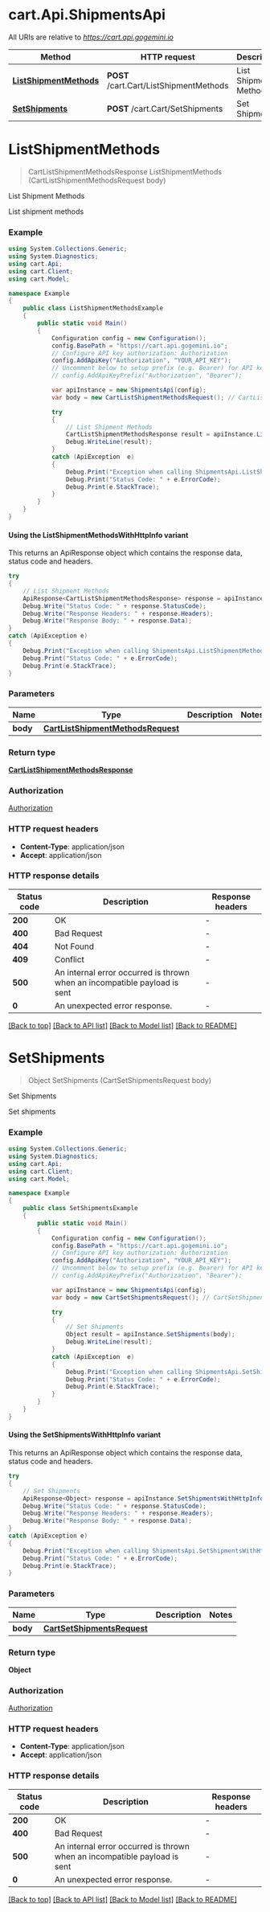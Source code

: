 # cart.Api.ShipmentsApi

All URIs are relative to *https://cart.api.gogemini.io*

| Method | HTTP request | Description |
|--------|--------------|-------------|
| [**ListShipmentMethods**](ShipmentsApi.md#listshipmentmethods) | **POST** /cart.Cart/ListShipmentMethods | List Shipment Methods |
| [**SetShipments**](ShipmentsApi.md#setshipments) | **POST** /cart.Cart/SetShipments | Set Shipments |

<a id="listshipmentmethods"></a>
# **ListShipmentMethods**
> CartListShipmentMethodsResponse ListShipmentMethods (CartListShipmentMethodsRequest body)

List Shipment Methods

List shipment methods

### Example
```csharp
using System.Collections.Generic;
using System.Diagnostics;
using cart.Api;
using cart.Client;
using cart.Model;

namespace Example
{
    public class ListShipmentMethodsExample
    {
        public static void Main()
        {
            Configuration config = new Configuration();
            config.BasePath = "https://cart.api.gogemini.io";
            // Configure API key authorization: Authorization
            config.AddApiKey("Authorization", "YOUR_API_KEY");
            // Uncomment below to setup prefix (e.g. Bearer) for API key, if needed
            // config.AddApiKeyPrefix("Authorization", "Bearer");

            var apiInstance = new ShipmentsApi(config);
            var body = new CartListShipmentMethodsRequest(); // CartListShipmentMethodsRequest | 

            try
            {
                // List Shipment Methods
                CartListShipmentMethodsResponse result = apiInstance.ListShipmentMethods(body);
                Debug.WriteLine(result);
            }
            catch (ApiException  e)
            {
                Debug.Print("Exception when calling ShipmentsApi.ListShipmentMethods: " + e.Message);
                Debug.Print("Status Code: " + e.ErrorCode);
                Debug.Print(e.StackTrace);
            }
        }
    }
}
```

#### Using the ListShipmentMethodsWithHttpInfo variant
This returns an ApiResponse object which contains the response data, status code and headers.

```csharp
try
{
    // List Shipment Methods
    ApiResponse<CartListShipmentMethodsResponse> response = apiInstance.ListShipmentMethodsWithHttpInfo(body);
    Debug.Write("Status Code: " + response.StatusCode);
    Debug.Write("Response Headers: " + response.Headers);
    Debug.Write("Response Body: " + response.Data);
}
catch (ApiException e)
{
    Debug.Print("Exception when calling ShipmentsApi.ListShipmentMethodsWithHttpInfo: " + e.Message);
    Debug.Print("Status Code: " + e.ErrorCode);
    Debug.Print(e.StackTrace);
}
```

### Parameters

| Name | Type | Description | Notes |
|------|------|-------------|-------|
| **body** | [**CartListShipmentMethodsRequest**](CartListShipmentMethodsRequest.md) |  |  |

### Return type

[**CartListShipmentMethodsResponse**](CartListShipmentMethodsResponse.md)

### Authorization

[Authorization](../README.md#Authorization)

### HTTP request headers

 - **Content-Type**: application/json
 - **Accept**: application/json


### HTTP response details
| Status code | Description | Response headers |
|-------------|-------------|------------------|
| **200** | OK |  -  |
| **400** | Bad Request |  -  |
| **404** | Not Found |  -  |
| **409** | Conflict |  -  |
| **500** | An internal error occurred is thrown when an incompatible payload is sent |  -  |
| **0** | An unexpected error response. |  -  |

[[Back to top]](#) [[Back to API list]](../README.md#documentation-for-api-endpoints) [[Back to Model list]](../README.md#documentation-for-models) [[Back to README]](../README.md)

<a id="setshipments"></a>
# **SetShipments**
> Object SetShipments (CartSetShipmentsRequest body)

Set Shipments

Set shipments

### Example
```csharp
using System.Collections.Generic;
using System.Diagnostics;
using cart.Api;
using cart.Client;
using cart.Model;

namespace Example
{
    public class SetShipmentsExample
    {
        public static void Main()
        {
            Configuration config = new Configuration();
            config.BasePath = "https://cart.api.gogemini.io";
            // Configure API key authorization: Authorization
            config.AddApiKey("Authorization", "YOUR_API_KEY");
            // Uncomment below to setup prefix (e.g. Bearer) for API key, if needed
            // config.AddApiKeyPrefix("Authorization", "Bearer");

            var apiInstance = new ShipmentsApi(config);
            var body = new CartSetShipmentsRequest(); // CartSetShipmentsRequest | 

            try
            {
                // Set Shipments
                Object result = apiInstance.SetShipments(body);
                Debug.WriteLine(result);
            }
            catch (ApiException  e)
            {
                Debug.Print("Exception when calling ShipmentsApi.SetShipments: " + e.Message);
                Debug.Print("Status Code: " + e.ErrorCode);
                Debug.Print(e.StackTrace);
            }
        }
    }
}
```

#### Using the SetShipmentsWithHttpInfo variant
This returns an ApiResponse object which contains the response data, status code and headers.

```csharp
try
{
    // Set Shipments
    ApiResponse<Object> response = apiInstance.SetShipmentsWithHttpInfo(body);
    Debug.Write("Status Code: " + response.StatusCode);
    Debug.Write("Response Headers: " + response.Headers);
    Debug.Write("Response Body: " + response.Data);
}
catch (ApiException e)
{
    Debug.Print("Exception when calling ShipmentsApi.SetShipmentsWithHttpInfo: " + e.Message);
    Debug.Print("Status Code: " + e.ErrorCode);
    Debug.Print(e.StackTrace);
}
```

### Parameters

| Name | Type | Description | Notes |
|------|------|-------------|-------|
| **body** | [**CartSetShipmentsRequest**](CartSetShipmentsRequest.md) |  |  |

### Return type

**Object**

### Authorization

[Authorization](../README.md#Authorization)

### HTTP request headers

 - **Content-Type**: application/json
 - **Accept**: application/json


### HTTP response details
| Status code | Description | Response headers |
|-------------|-------------|------------------|
| **200** | OK |  -  |
| **400** | Bad Request |  -  |
| **500** | An internal error occurred is thrown when an incompatible payload is sent |  -  |
| **0** | An unexpected error response. |  -  |

[[Back to top]](#) [[Back to API list]](../README.md#documentation-for-api-endpoints) [[Back to Model list]](../README.md#documentation-for-models) [[Back to README]](../README.md)

